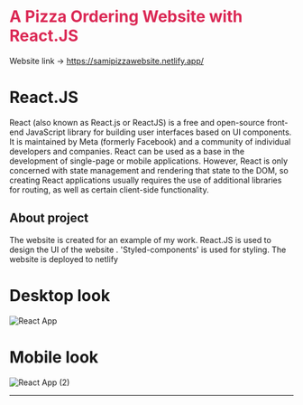 <h1 style="color: #DB2955;"> A Pizza Ordering Website with React.JS</h1>
 
Website link -> https://samipizzawebsite.netlify.app/

# React.JS
React (also known as React.js or ReactJS) is a free and open-source front-end JavaScript library for building user interfaces based on UI components. It is maintained by Meta (formerly Facebook) and a community of individual developers and companies. React can be used as a base in the development of single-page or mobile applications. However, React is only concerned with state management and rendering that state to the DOM, so creating React applications usually requires the use of additional libraries for routing, as well as certain client-side functionality.
## About project
The website is created for an example of my work.
 React.JS is used to design the UI of the website
. 'Styled-components' is used for styling.
The website is deployed to netlify 

# Desktop look
![React App](https://user-images.githubusercontent.com/77746252/155847352-5b4dff4a-bab2-460b-86c1-c0787200fb0c.png)

# Mobile look
![React App (2)](https://user-images.githubusercontent.com/77746252/155847427-766e3745-08f0-4443-ad5d-d137c1bb6f73.png)

<hr>
